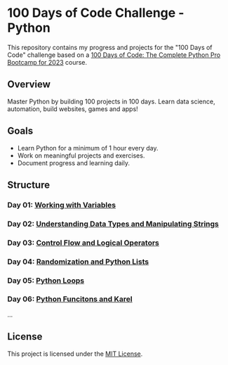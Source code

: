 # 100 Days of Code Challenge - Python

This repository contains my progress and projects for the "100 Days of Code" challenge based on a [100 Days of Code: The Complete Python Pro Bootcamp for 2023](https://www.udemy.com/course/100-days-of-code/) course.

## Overview

Master Python by building 100 projects in 100 days. Learn data science, automation, build websites, games and apps!

## Goals

- Learn Python for a minimum of 1 hour every day.
- Work on meaningful projects and exercises.
- Document progress and learning daily.

## Structure

### Day 01: [Working with Variables](Day-01/)

### Day 02: [Understanding Data Types and Manipulating Strings](Day-02/)

### Day 03: [Control Flow and Logical Operators](Day-03/)

### Day 04: [Randomization and Python Lists](Day-04/)

### Day 05: [Python Loops](Day-05/)

### Day 06: [Python Funcitons and Karel](Day-06/)

...

## License

This project is licensed under the [MIT License](LICENSE).
